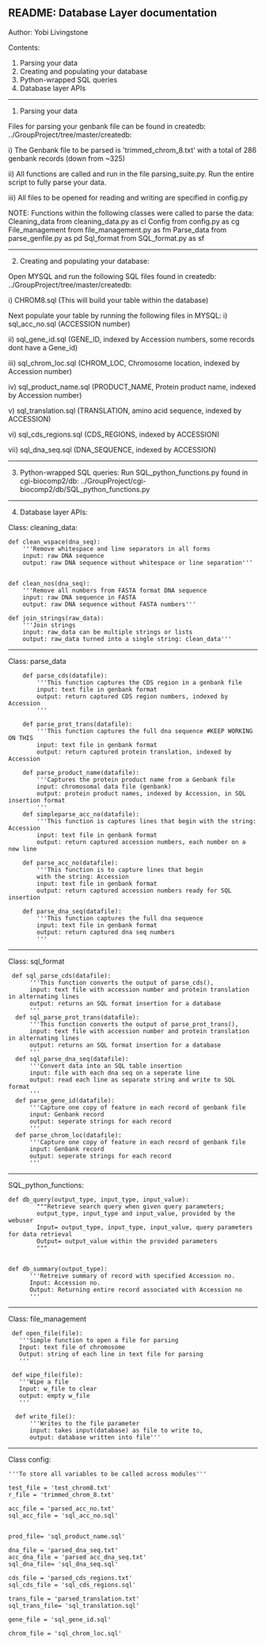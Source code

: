 README: Database Layer documentation
---------------------------------------------------------------------------------------------------------------
Author: Yobi Livingstone

Contents: 

1. Parsing your data
2. Creating and populating your database 
3. Python-wrapped SQL queries
4. Database layer APIs
 
----------------------------------------------------------------------------------------------------------------
 
1) Parsing your data

Files for parsing your genbank file can be found in createdb: ../GroupProject/tree/master/createdb:

i) The Genbank file to be parsed is 'trimmed_chrom_8.txt' with a total of 286 genbank records (down from ~325)

ii) All functions are called and run in the file parsing_suite.py. Run the entire script to fully parse your data.

iii) All files to be opened for reading and writing are specified in config.py 


 
NOTE: Functions within the following classes were called to parse the data:
Cleaning_data from cleaning_data.py as cl
Config from config.py as cg
File_management from file_management.py as fm
Parse_data from parse_genfile.py as pd
Sql_format from SQL_format.py as sf
 
----------------------------------------------------------------------------------------------------------------
 
2) Creating and populating your database:

Open MYSQL and run the following SQL files found in createdb: ../GroupProject/tree/master/createdb:

i) CHROM8.sql (This will build your table within the database)

Next populate your table by running the following files in MYSQL:
i) sql_acc_no.sql (ACCESSION number)

ii) sql_gene_id.sql (GENE_ID, indexed by Accession numbers, some records dont have a Gene_id)

iii) sql_chrom_loc.sql (CHROM_LOC, Chromosome location, indexed by Accession number)

iv) sql_product_name.sql (PRODUCT_NAME, Protein product name, indexed by Accession number)

v) sql_translation.sql (TRANSLATION, amino acid sequence, indexed by ACCESSION)

vi) sql_cds_regions.sql (CDS_REGIONS, indexed by ACCESSION)

vii) sql_dna_seq.sql (DNA_SEQUENCE, indexed by ACCESSION)


-------------------------------------------------------------------------------------------------------------

3) Python-wrapped SQL queries:
Run SQL_python_functions.py found in cgi-biocomp2/db: ../GroupProject/cgi-biocomp2/db/SQL_python_functions.py

--------------------------------------------------------------------------------------------------------------

4) Database layer APIs:

Class: cleaning_data:

    def clean_wspace(dna_seq):
        '''Remove whitespace and line separators in all forms
        input: raw DNA sequence
        output: raw DNA sequence without whitespace or line separation'''


    def clean_nos(dna_seq):
        '''Remove all numbers from FASTA format DNA sequence
        input: raw DNA sequence in FASTA
        output: raw DNA sequence without FASTA numbers'''

    def join_strings(raw_data):
        '''Join strings
        input: raw_data can be multiple strings or lists
        output: raw_data turned into a single string: clean_data'''


--------------------------------------------------------------------------------------------------------------

Class: parse_data

        def parse_cds(datafile):
            '''This function captures the CDS region in a genbank file
            input: text file in genbank format
            output: return captured CDS region numbers, indexed by Accession
            ''' 
        
        def parse_prot_trans(datafile):
            '''This function captures the full dna sequence #KEEP WORKING ON THIS
            input: text file in genbank format
            output: return captured protein translation, indexed by Accession

        def parse_product_name(datafile):
            '''Captures the protein product name from a Genbank file
            input: chromosomal data file (genbank)
            output: protein product names, indexed by Accession, in SQL insertion format
            '''
        def simpleparse_acc_no(datafile):
            '''This function is captures lines that begin with the string: Accession
            input: text file in genbank format
            output: return captured accession numbers, each number on a new line

        def parse_acc_no(datafile):
            '''This function is to capture lines that begin
            with the string: Accession
            input: text file in genbank format
            output: return captured accession numbers ready for SQL insertion

        def parse_dna_seq(datafile):
            '''This function captures the full dna sequence
            input: text file in genbank format
            output: return captured dna seq numbers
            ''' 

--------------------------------------------------------------------------------------------------------------

 
Class: sql_format

     def sql_parse_cds(datafile):
          '''This function converts the output of parse_cds(),
          input: text file with accession number and protein translation in alternating lines
          output: returns an SQL format insertion for a database
          '''
      def sql_parse_prot_trans(datafile):
          '''This function converts the output of parse_prot_trans(),
          input: text file with accession number and protein translation in alternating lines
          output: returns an SQL format insertion for a database
          '''
      def sql_parse_dna_seq(datafile):
          '''Convert data into an SQL table insertion
          input: file with each dna seq on a seperate line
          output: read each line as separate string and write to SQL format
          '''
      def parse_gene_id(datafile):
          '''Capture one copy of feature in each record of genbank file
          input: Genbank record
          output: seperate strings for each record
          '''
      def parse_chrom_loc(datafile):
          '''Capture one copy of feature in each record of genbank file
          input: Genbank record
          output: seperate strings for each record
          '''

--------------------------------------------------------------------------------------------------------------

SQL_python_functions:

    def db_query(output_type, input_type, input_value):
            """Retrieve search query when given query parameters;
            output_type, input_type and input_value, provided by the webuser
            Input= output_type, input_type, input_value, query parameters for data retrieval
            Output= output_value within the provided parameters
            """


    def db_summary(output_type):
          '''Retreive summary of record with specified Accession no.
          Input: Accession no.
          Output: Returning entire record associated with Accession no
          '''
--------------------------------------------------------------------------------------------------------------

Class: file_management

     def open_file(file):
       '''Simple function to open a file for parsing
       Input: text file of chromosome
       Output: string of each line in text file for parsing
       '''

     def wipe_file(file):
       '''Wipe a file
       Input: w_file to clear
       output: empty w_file
       '''

      def write_file():
          '''Writes to the file parameter
          input: takes input(database) as file to write to,
          output: database written into file'''

--------------------------------------------------------------------------------------------------------------

Class config:

    '''To store all variables to be called across modules'''
    
    test_file = 'test_chrom8.txt'
    r_file = 'trimmed_chrom_8.txt'

    acc_file = 'parsed_acc_no.txt'
    sql_acc_file = 'sql_acc_no.sql'


    prod_file= 'sql_product_name.sql'

    dna_file = 'parsed_dna_seq.txt'
    acc_dna_file = 'parsed acc_dna_seq.txt'
    sql_dna_file= 'sql_dna_seq.sql'

    cds_file = 'parsed_cds_regions.txt'
    sql_cds_file = 'sql_cds_regions.sql'

    trans_file = 'parsed_translation.txt'
    sql_trans_file= 'sql_translation.sql'

    gene_file = 'sql_gene_id.sql'

    chrom_file = 'sql_chrom_loc.sql'
